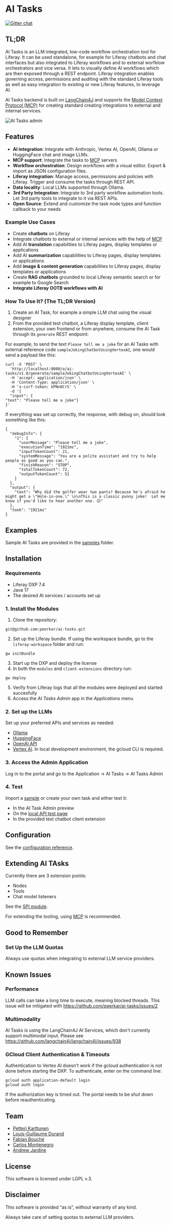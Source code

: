 # AI Tasks

[![Gitter chat](https://badges.gitter.im/gitterHQ/gitter.png)](https://app.gitter.im/#/room/#peerkar/ai-tasks:gitter.im)

## TL;DR 
AI Tasks is an LLM integrated, low-code workflow orchestration tool for  Liferay. It can be used standalone, for example for Liferay chatbots and chat interfaces but also integrated to Liferay workflows and to external worfklow orchestrators and vice versa. It lets to visually define AI workflows which are then exposed through a REST endpoint. Liferay integration enables governing access, permissions and auditing with the standard Liferay tools as well as easy integration to existing or new Liferay features, to leverage AI.

AI Tasks backend is built on [LangChain4J](https://docs.langchain4j.dev/) and supports the [Model Context Protocol (MCP)](https://modelcontextprotocol.io/introduction) for creating standard creating integrations to external and internal services. 

![AI Tasks admin](./ai-tasks-admin.png)

## Features

* **AI integration**: Integrate with Anthropic, Vertex AI, OpenAI, Ollama or HuggingFace chat and image LLMs.
* **MCP support**: Integrate the tasks to [MCP](https://modelcontextprotocol.io/introduction) servers 
* **Workflow orchestration**: Design workflows with a visual editor. Export & import  as JSON configuration files.
* **Liferay integration**: Manage access, permissions and policies with Liferay. Trigger and consume the tasks through REST API.
* **Data locality**: Local LLMs supported through Ollama. 
* **3rd Party Integration**: Integrate to 3rd party workflow automation tools. Let 3rd party tools to integrate  to it via REST APIs.
* **Open Source**: Extend and customize the task node types and function callback to your needs

### Example Use Cases
* Create **chatbots** on Liferay
* Integrate chatbots to external or internal services with the help of [MCP](https://modelcontextprotocol.io/introduction)
* Add AI **translation** capabilities to Liferay pages, display templates or applications
* Add AI **summarization** capabilities to Liferay pages, display templates or applications
* Add **image & content generation** capabilities to Liferay pages, display templates or applications
* Create **RAG chatbots** grounded to local Liferay semantic search or for example to Google Search
* **Integrate Liferay OOTB workflows with AI**

### How To Use It? (The TL;DR Version)

1. Create an AI Task, for example a simple LLM chat using the visual designer
1. From the provided test chatbot, a Liferay display template, client extension, your own frontend or from anywhere, consume the AI Task through its `generate` REST endpoint:


For example, to send the text `Please tell me a joke` for an AI Tasks with external reference code `sampleJokingChatbotUsingVertexAI`, one would send a payload like this:

```
curl -X 'POST' \
  'http://localhost:8080/o/ai-tasks/v1.0/generate/sampleJokingChatbotUsingVertexAI' \
  -H 'accept: application/json' \
  -H 'Content-Type: application/json' \
  -H 'x-csrf-token: kPNn0CrS' \
  -d '{
  "input": {
"text": "Please tell me a joke"}
}'
```

If everything was set up correctly, the response, with debug on, should look something like this:

```
{
  "debugInfo": {
    "1": {
      "userMessage": "Please tell me a joke",
      "executionTime": "1921ms",
      "inputTokenCount": 21,
      "systemMessage": "You are a polite assistant and try to help people as good as you can.",
      "finishReason": "STOP",
      "totalTokenCount": 72,
      "outputTokenCount": 51
    }
  },
  "output": {
    "text": "Why did the golfer wear two pants? Because he's afraid he might get a \"Hole-in-one.\" \n\nThis is a classic punny joke!  Let me know if you'd like to hear another one. 😊"
  },
  "took": "1921ms"
}
```

## Examples
Sample AI Tasks are provided in the [samples](./samples) folder.


## Installation

### Requirements

* Liferay DXP 7.4
* Java 17
* The desired AI services / accounts set up

### 1. Install the Modules

1. Clone the repository:
```
git@github.com:peerkar/ai-tasks.git
```
2. Set up the Liferay bundle. If using the workspace bundle, go to the `liferay-workspace` folder and run:
```
gw initBundle
```
3. Start up the DXP and deploy the license
4. In both the `modules` and `client-extensions` directory run:
```
gw deploy
```
5. Verify from Liferay logs that all the modules were deployed and started succesfully
6. Access the _AI Tasks Admin_ app in the _Applications_ menu 

### 2. Set up the LLMs

Set up your preferred APIs and services as needed:

* [Ollama](https://ollama.com)
* [HuggingFace](https://huggingface.co/docs/api-inference/index)
* [OpenAI API](https://platform.openai.com/docs/overview)
* [Vertex AI](https://cloud.google.com/vertex-ai/docs/start/cloud-environment). In local development environment, the gcloud CLI is required.

### 3. Access the Admin Application

Log in to the portal and go to the Application -> AI Tasks -> AI Tasks Admin

### 4. Test 

Import a  [sample](./samples) or create your own task and either test it:

* In the AI Task Admin preview
* On the [local API test page](http://localhost:8080/o/api?endpoint=http://localhost:8080/o/ai-tasks/v1.0/openapi.json)
* In the provided test chatbot client extension

## Configuration

See the [configuration reference](CONFIGURATION.MD).

## Extending AI TAsks

Currently there are 3 extension points:
* Nodes
* Tools
* Chat model listeners

See the [SPI module](https://github.com/peerkar/ai-tasks/tree/main/liferay-workspace/modules/ai-tasks-spi/src/main/java/fi/soveltia/liferay/aitasks/spi/task).

For extending the tooling, using  [MCP](https://modelcontextprotocol.io/introduction) is recommended.

## Good to Remember

### Set Up the LLM Quotas
Always use quotas when integrating to external LLM service providers.

## Known Issues

### Performance
LLM calls can take a long time to execute, meaning blocked threads. This issue will be mitigated with https://github.com/peerkar/ai-tasks/issues/2


### Multimodality
AI Tasks is using the LangChain4J AI Services, which don't currently support multimodal input. Please see https://github.com/langchain4j/langchain4j/issues/938

### GCloud Client Authentication & Timeouts

Authentication to Vertex AI doesn't work if the gcloud authentication is not done before starting the DXP. To authenticate, enter on the command line:
```
gcloud auth application-default login
gcloud auth login
```
If the authorization key is timed out. The portal needs to be shut down before reauthenticating.

## Team

* [Petteri Karttunen](https://github.com/peerkar)
* [Louis-Guillaume Durand](https://github.com/lgdd)
* [Fabian Bouché](https://github.com/fabian-bouche-liferay)
* [Carlos Montenegro](https://github.com/cgmonte)
* [Andrew Jardine](https://github.com/andrewatliferay)

## License

This software is licensed under LGPL v.3.

## Disclaimer
This software is provided “as is”, without warranty of any kind. 

Always take care of setting quotas to external LLM providers.
